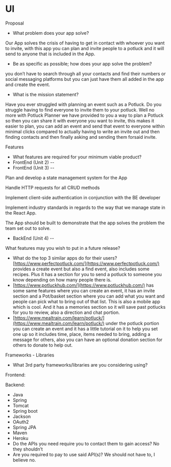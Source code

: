 # UI
Proposal

- What problem does your app solve?

Our App solves the crisis of having to get in contact with whoever you want to invite, with this app you can plan and invite people to a potluck and it will send to anyone that is included in the App. 

- Be as specific as possible; how does your app solve the problem?

you don’t have to search through all your contacts and find their numbers or social messaging platforms but you can just have them all added in the app and create the event. 

- What is the mission statement?

Have you ever struggled with planning an event such as a Potluck. Do you struggle having to find everyone to invite them to your potluck. Well no more with Potluck Planner we have provided to you a way to plan a Potluck so then you can share it with everyone you want to invite, this makes it easier to plan, you can add an event and send that event to everyone within minimal clicks compared to actually having to write an invite out and then finding contacts and then finally asking and sending them forsaid invite.

Features

- What features are required for your minimum viable product?
- FrontEnd (Unit 2) --
- FrontEnd (Unit 3) --

Plan and develop a state management system for the App

Handle HTTP requests for all CRUD methods

Implement client-side authentication in conjunction with the BE developer

Implement industry standards in regards to the way that we manage state in the React App.

The App should be built to demonstrate that the app solves the problem the team set out to solve.

- BackEnd (Unit 4) --

What features may you wish to put in a future release?

- What do the top 3 similar apps do for their users?	[https://www.perfectpotluck.com/](https://www.perfectpotluck.com/) provides a create event but also a find event, also includes some recipes. Plus it has a section for you to send a potluck to someone you know depending on how many people there is.
- [https://www.potluckhub.com/](https://www.potluckhub.com/) has some same features where you can create an event, it has an invite section and a Pot/basket section where you can add what you want and people can pick what to bring out of that list. This is also a mobile app which is cool. And it has a memories section so it will save past potlucks for you to review, also a direction and chat portion.
- [https://www.mealtrain.com/learn/potluck/](https://www.mealtrain.com/learn/potluck/) under the potluck portion you can create an event and it has a little tutorial on it to help you set one up so it includes time, place, items needed to bring, adding a message for others, also you can have an optional donation section for others to donate to help out.

Frameworks - Libraries

- What 3rd party frameworks/libraries are you considering using?

Frontend:

Backend:

- Java
- Spring
- Tomcat
- Spring boot
- Jackson
- OAuth2
- Spring JPA
- Maven
- Heroku
- Do the APIs you need require you to contact them to gain access?	No they shouldn’t
- Are you required to pay to use said API(s)?	We should not have to, I believe no.
